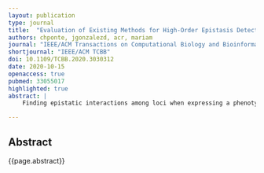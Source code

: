 ```yaml
---
layout: publication
type: journal
title:  "Evaluation of Existing Methods for High-Order Epistasis Detection"
authors: chponte, jgonzalezd, acr, mariam
journal: "IEEE/ACM Transactions on Computational Biology and Bioinformatics"
shortjournal: "IEEE/ACM TCBB"
doi: 10.1109/TCBB.2020.3030312
date: 2020-10-15
openaccess: true
pubmed: 33055017
highlighted: true
abstract: |
    Finding epistatic interactions among loci when expressing a phenotype is a widely employed strategy to understand the genetic architecture of complex traits in GWAS. The abundance of methods dedicated to the same purpose, however, makes it increasingly difficult for scientists to decide which method is more suitable for their studies. This work compares the different epistasis detection methods published during the last decade in terms of runtime, detection power and type I error rate, with a special emphasis on high-order interactions. Results show that in terms of detection power, the only methods that perform well across all experiments are the exhaustive methods, although their computational cost may be prohibitive in large-scale studies. Regarding non-exhaustive methods, not one could consistently find epistasis interactions when marginal effects are absent. If marginal effects are present, there are methods that perform well for high-order interactions, such as BADTrees, FDHE-IW, SingleMI or SNPHarvester. As for false-positive control, only SNPHarvester, FDHE-IW and DCHE show good results. The study concludes that there is no single epistasis detection method to recommend in all scenarios. Authors should prioritize exhaustive methods when sufficient computational resources are available considering the data set size, and resort to non-exhaustive methods when the analysis time is prohibitive.

---
```


## Abstract

{{page.abstract}}
